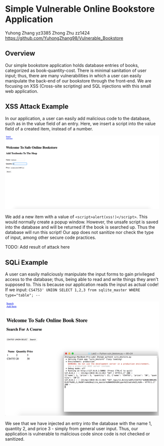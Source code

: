 # Simple Vulnerable Online Bookstore Application

Yuhong Zhang yz3385
Zhong Zhu zz1424
https://github.com/YuhongZhang98/Vulnerable_Bookstore

## Overview

Our simple bookstore application holds database entries of books, categorized as book-quantity-cost. There is minimal sanitation of user input; thus, there are many vulnerabilities in which a user can easily manipulate the back-end of our bookstore through the front-end. We are focusing on XSS (Cross-site scripting) and SQL injections with this small web application.


## XSS Attack Example

In our application, a user can easily add malicious code to the database, such as in the value field of an entry. Here, we insert a script into the value field of a created item, instead of a number. 

![xsspre](img/preXSS.png)

We add a new item with a value of `<script>alert(xss!)</script>`. This would normally create a popup window. However, the unsafe script is saved into the database and will be returned if the book is searched up. Thus the database will run this script! Our app does not sanitize nor check the type of input, among other secure code practices. 

TODO: Add result of attack here


## SQLi Example

A user can easily maliciously manipulate the input forms to gain privileged access to the database; thus, being able to read and write things they aren't supposed to. This is because our application reads the input as actual code! If we input:
`CS4753' UNION SELECT 1,2,3 from sqlite_master WHERE type="table"; --`

![postsqli](img/postSQLi.png)

We see that we have injected an entry into the database with the name 1, quantity 2, and price 3 - simply from general user input. Thus, our application is vulnerable to malicious code since code is not checked or sanitized.

